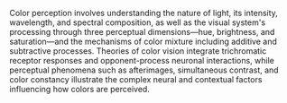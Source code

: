 Color perception involves understanding the nature of light, its intensity, wavelength, and spectral composition, as well as the visual system's processing through three perceptual dimensions—hue, brightness, and saturation—and the mechanisms of color mixture including additive and subtractive processes. Theories of color vision integrate trichromatic receptor responses and opponent-process neuronal interactions, while perceptual phenomena such as afterimages, simultaneous contrast, and color constancy illustrate the complex neural and contextual factors influencing how colors are perceived.
